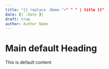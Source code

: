 ```yaml
---
title: "{{ replace .Name "-" " " | title }}"
date: {{ .Date }}
draft: true
author: Author Name
---
```


# Main default Heading

This is default content
